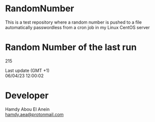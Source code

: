 # RandomNumber    
This is a test repository where a random number is pushed to a file automatically passwordless from a cron job in my Linux CentOS server    
# Random Number of the last run   
215
      
Last update (GMT +1)    
06/04/23 12:00:02
# Developer    
Hamdy Abou El Anein   
hamdy.aea@protonmail.com
